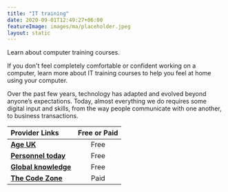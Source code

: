 ```yaml
---
title: "IT training"
date: 2020-09-01T12:49:27+06:00
featureImage: images/ma/placeholder.jpeg
layout: static
---
```


Learn about computer training courses.

If you don't feel completely comfortable or confident working on a computer, learn more about IT training courses to help you feel at home using your computer.

Over the past few years, technology has adapted and evolved beyond anyone’s expectations. Today, almost everything we do requires some digital input and skills, from the way people communicate with one another, to business transactions.

| Provider Links      | Free or Paid  |  
| :-----------          | :--------------:      |  
| [**Age UK**](https://www.ageuk.org.uk/services/in-your-area/it-training/) | Free | 
| [**Personnel today**](https://www.personneltoday.com/hr/why-it-training-is-important/) | Free | 
| [**Global knowledge**](https://www.globalknowledge.com/us-en/resources/resource-library/articles/the-10-most-important-it-skills-for-2020/) | Free | 
| [**The Code Zone**](https://www.awin1.com/cread.php?awinmid=37332&awinaffid=1198638&ued=https%3A%2F%2Fwww.thecodezone.co.uk%2Fgame-dev-club-for-grownups) | Paid | 
  

<br/><br/>







